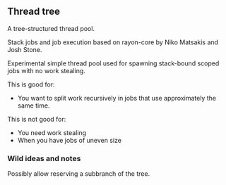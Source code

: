 ## Thread tree

A tree-structured thread pool.

Stack jobs and job execution based on rayon-core by Niko Matsakis and Josh Stone.

Experimental simple thread pool used for spawning stack-bound scoped jobs with no work stealing.

This is good for:

- You want to split work recursively in jobs that use approximately the same time.

This is not good for:

- You need work stealing
- When you have jobs of uneven size



### Wild ideas and notes

Possibly allow reserving a subbranch of the tree.

